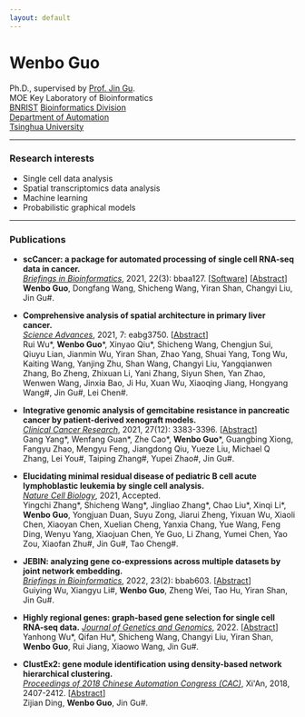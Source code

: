 ```yaml
---
layout: default
---
```


# Wenbo Guo
Ph.D., supervised by [Prof. Jin Gu](http://www.lifeome.net/glab/jgu/).    
MOE Key Laboratory of Bioinformatics   
[BNRIST](http://www.tnlist.org.cn/) [Bioinformatics Division](http://bioinfo.au.tsinghua.edu.cn/)   
[Department of Automation](http://www.tsinghua.edu.cn/publish/au/index.html)   
[Tsinghua University](http://www.tsinghua.edu.cn/)  



-------------------

### Research interests
*  Single cell data analysis
*  Spatial transcriptomics data analysis
*  Machine learning 
*  Probabilistic graphical models

----------------------

###  Publications
* **scCancer: a package for automated processing of single cell RNA-seq data in cancer.**     
  _<u>Briefings in Bioinformatics</u>_,  2021, 22(3): bbaa127. [[Software](http://lifeome.net/software/sccancer/)]  [[Abstract](https://doi.org/10.1093/bib/bbaa127)]   
  **Wenbo Guo**, Dongfang Wang, Shicheng Wang, Yiran Shan, Changyi Liu,  Jin Gu#.

  

* **Comprehensive analysis of spatial architecture in primary liver cancer.**     
  _<u>Science Advances</u>_, 2021, 7: eabg3750. [[Abstract](https://www.science.org/doi/10.1126/sciadv.abg3750)]     
  Rui Wu\*, **Wenbo Guo**\*, Xinyao Qiu\*, Shicheng Wang, Chengjun Sui, Qiuyu Lian, Jianmin Wu, Yiran Shan, Zhao Yang, Shuai Yang, Tong Wu, Kaiting Wang, Yanjing Zhu, Shan Wang, Changyi Liu, Yangqianwen Zhang, Bo Zheng, Zhixuan Li, Yani Zhang, Siyun Shen, Yan Zhao, Wenwen Wang, Jinxia Bao, Ji Hu, Xuan Wu, Xiaoqing Jiang, Hongyang Wang#, Jin Gu#, Lei Chen#.

  

* **Integrative genomic analysis of gemcitabine resistance in pancreatic cancer by patient-derived xenograft models.**     
  _<u>Clinical Cancer Research</u>_, 2021,  27(12): 3383-3396.  [[Abstract](https://clincancerres.aacrjournals.org/content/early/2021/03/04/1078-0432.CCR-19-3975)]    
  Gang Yang\*, Wenfang Guan\*, Zhe Cao\*, **Wenbo Guo**\*, Guangbing Xiong, Fangyu Zhao, Mengyu Feng, Jiangdong Qiu, Yueze Liu, Michael Q Zhang, Lei You#, Taiping Zhang#, Yupei Zhao#, Jin Gu#.

  

* **Elucidating minimal residual disease of pediatric B cell acute lymphoblastic leukemia by single cell analysis.**     
  _<u>Nature Cell Biology</u>_,  2021, Accepted.      
  Yingchi Zhang\*, Shicheng Wang\*, Jingliao Zhang\*, Chao Liu\*, Xinqi Li\*, **Wenbo Guo**, Yongjuan Duan, Suyu Zong, Jiarui Zheng, Yixuan Wu, Xiaoli Chen, Xiaoyan Chen, Xuelian Cheng, Yanxia Chang, Yue Wang, Feng Ding, Wenyu Yang, Xiaojuan Chen, Ye Guo, Li Zhang, Yumei Chen, Yao Zou, Xiaofan Zhu#, Jin Gu#, Tao Cheng#.
  
  
  
* **JEBIN: analyzing gene co-expressions across multiple datasets by joint network embedding.**    
  _<u>Briefings in Bioinformatics</u>_, 2022, 23(2): bbab603. [[Abstract](https://doi.org/10.1093/bib/bbab603)]     
  Guiying Wu, Xiangyu Li#, **Wenbo Guo**, Zheng Wei, Tao Hu, Yiran Shan, Jin Gu#.
  
  
  
* **Highly regional genes: graph-based gene selection for single cell RNA-seq data.**
  _<u>Journal of Genetics and Genomics</u>_, 2022. [[Abstract](https://doi.org/10.1016/j.jgg.2022.01.004)]     
  Yanhong Wu\*, Qifan Hu\*, Shicheng Wang, Changyi Liu, Yiran Shan, **Wenbo Guo**, Rui Jiang, Xiaowo Wang, Jin Gu#.
  

*  **ClustEx2: gene module identification using density-based network hierarchical clustering.**   
  _<u>Proceedings of 2018 Chinese Automation Congress (CAC)</u>_, Xi'An, 2018, 2407-2412. [[Abstract](https://doi.org/10.1109/CAC.2018.8623442)]      
  Zijian Ding, **Wenbo Guo**,  Jin Gu#.
